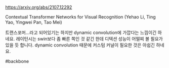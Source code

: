 https://arxiv.org/abs/2107.12292

Contextual Transformer Networks for Visual Recognition (Yehao Li, Ting Yao, Yingwei Pan, Tao Mei)

트랜스포머...라고 되어있기는 하지만 dynamic convolution에 가깝다는 느낌이긴 하네요. 레이턴시는 swin보다 좀 빠른 쪽인 것 같긴 한데 디텍션 성능이 어떨찌 볼 필요가 있을 듯 합니다. dynamic convolution 때문에 커스텀 커널이 필요한 것은 아쉽긴 하네요.

#backbone